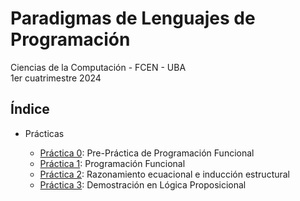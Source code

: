 # Paradigmas de Lenguajes de Programación

Ciencias de la Computación - FCEN - UBA\
1er cuatrimestre 2024

## Índice

- Prácticas

  - [Práctica 0](prácticas/p00): Pre-Práctica de Programación Funcional
  - [Práctica 1](prácticas/p01): Programación Funcional
  - [Práctica 2](prácticas/p02): Razonamiento ecuacional e inducción estructural
  - [Práctica 3](prácticas/p03): Demostración en Lógica Proposicional
